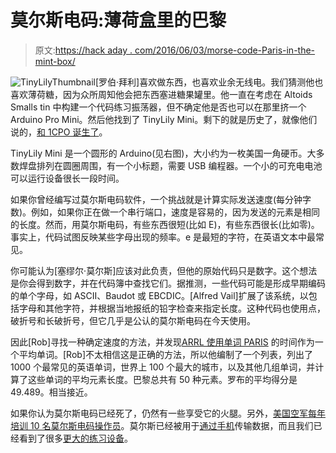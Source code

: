 # 莫尔斯电码:薄荷盒里的巴黎

> 原文:[https://hack aday . com/2016/06/03/morse-code-Paris-in-the-mint-box/](https://hackaday.com/2016/06/03/morse-code-paris-in-the-mint-box/)

![TinyLilyThumbnail](../Images/e33584bf433a3e9b7ace8038317b1058.png)[罗伯·拜利]喜欢做东西，也喜欢业余无线电。我们猜测他也喜欢薄荷糖，因为众所周知他会把东西塞进糖果罐里。他一直在考虑在 Altoids Smalls tin 中构建一个代码练习振荡器，但不确定他是否也可以在那里挤一个 Arduino Pro Mini。然后他找到了 TinyLily Mini。剩下的就是历史了，就像他们说的，[和 1CPO 诞生了](https://hackaday.io/project/11212-1cpo)。

TinyLily Mini 是一个圆形的 Arduino(见右图)，大小约为一枚美国一角硬币。大多数焊盘排列在圆圈周围，有一个小标题，需要 USB 编程器。一个小的可充电电池可以运行设备很长一段时间。

如果你曾经编写过莫尔斯电码软件，一个挑战就是计算实际发送速度(每分钟字数)。例如，如果你正在做一个串行端口，速度是容易的，因为发送的元素是相同的长度。然而，用莫尔斯电码，有些东西很短(比如 E)，有些东西很长(比如零)。事实上，代码试图反映某些字母出现的频率。e 是最短的字符，在英语文本中最常见。

你可能认为[塞缪尔·莫尔斯]应该对此负责，但他的原始代码只是数字。这个想法是你会得到数字，并在代码簿中查找它们。据推测，一些代码可能是形成早期编码的单个字母，如 ASCII、Baudot 或 EBCDIC。[Alfred Vail]扩展了该系统，以包括字母和其他字符，并根据当地报纸的铅字检查来指定长度。这种代码也使用点，破折号和长破折号，但它几乎是公认的莫尔斯电码在今天使用。

因此[Rob]寻找一种确定速度的方法，并发现[ARRL 使用单词 PARIS](http://www.arrl.org/files/file/Technology/x9004008.pdf) 的时间作为一个平均单词。[Rob]不太相信这是正确的方法，所以他编制了一个列表，列出了 1000 个最常见的英语单词，世界上 100 个最大的城市，以及其他几组单词，并计算了这些单词的平均元素长度。巴黎总共有 50 种元素。罗布的平均得分是 49.489。相当接近。

如果你认为莫尔斯电码已经死了，仍然有一些享受它的火腿。另外，[美国空军每年培训 10 名莫尔斯电码操作员](http://www.goodfellow.af.mil/News/ArticleDisplay/tabid/322/Article/590391/morse-code-training-moving-to-goodfellow.aspx)。莫尔斯已经被用于[通过手机](http://hackaday.com/2016/01/06/free-cell-data-transfer-with-slowest-morse-code-ever/)传输数据，而且我们已经看到了很多[更大的练习设备](http://hackaday.com/2015/09/24/arduino-teaches-morse-code/)。